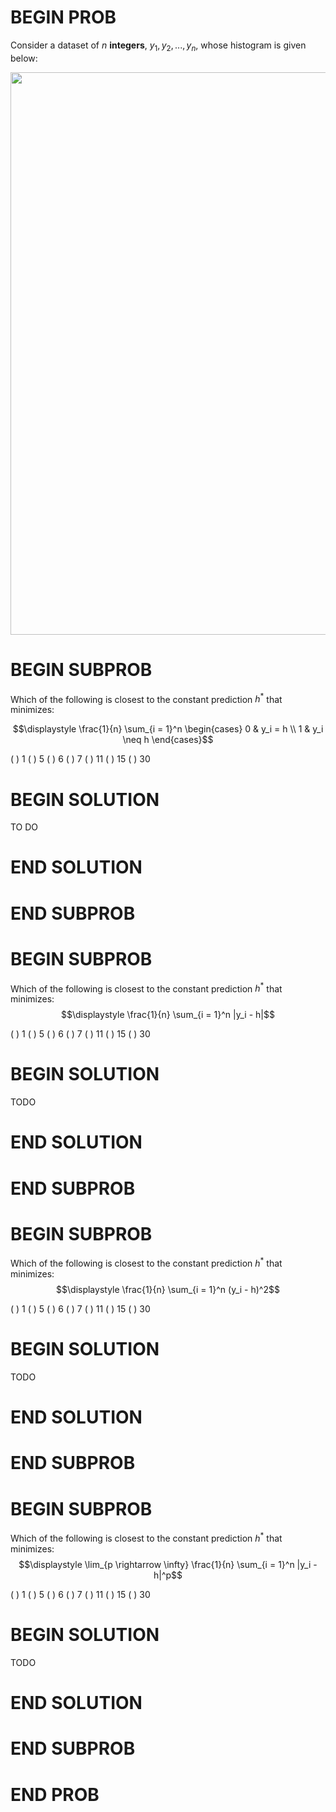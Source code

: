 # BEGIN PROB

Consider a dataset of $n$ **integers**, $y_1, y_2, ..., y_n$, whose
histogram is given below:

<center><img src='../assets/images/sp24-final/hist-dist.png' width=900></center>


# BEGIN SUBPROB

Which of the following is closest to the constant prediction $h^*$ that
minimizes:

$$\displaystyle \frac{1}{n} \sum_{i = 1}^n \begin{cases} 0 & y_i = h \\ 1 & y_i \neq h \end{cases}$$

( ) 1 
( ) 5 
( ) 6 
( ) 7 
( ) 11 
( ) 15 
( ) 30

# BEGIN SOLUTION

TO DO

# END SOLUTION

# END SUBPROB

# BEGIN SUBPROB

Which of the following is closest to the constant prediction $h^*$ that
minimizes: $$\displaystyle \frac{1}{n} \sum_{i = 1}^n |y_i - h|$$

( ) 1 
( ) 5 
( ) 6 
( ) 7 
( ) 11 
( ) 15 
( ) 30

# BEGIN SOLUTION

TODO

# END SOLUTION

# END SUBPROB

# BEGIN SUBPROB

Which of the following is closest to the constant prediction $h^*$ that
minimizes: $$\displaystyle \frac{1}{n} \sum_{i = 1}^n (y_i - h)^2$$

( ) 1 
( ) 5 
( ) 6 
( ) 7 
( ) 11 
( ) 15 
( ) 30

# BEGIN SOLUTION

TODO 

# END SOLUTION

# END SUBPROB

# BEGIN SUBPROB

Which of the following is closest to the constant prediction $h^*$ that
minimizes:
$$\displaystyle \lim_{p \rightarrow \infty} \frac{1}{n} \sum_{i = 1}^n |y_i - h|^p$$

( ) 1 
( ) 5 
( ) 6 
( ) 7 
( ) 11 
( ) 15 
( ) 30

# BEGIN SOLUTION

TODO

# END SOLUTION

# END SUBPROB

# END PROB